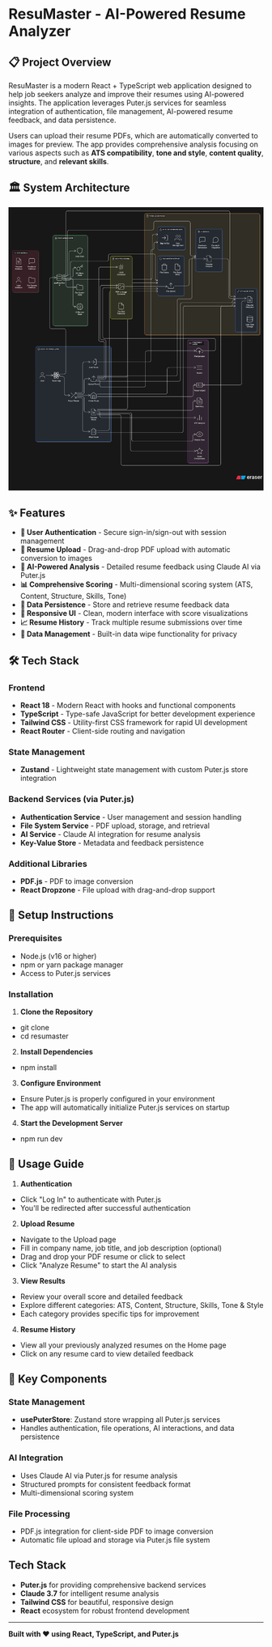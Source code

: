 # ResuMaster - AI-Powered Resume Analyzer

## 📋 Project Overview

ResuMaster is a modern React + TypeScript web application designed to help job seekers analyze and improve their resumes using AI-powered insights. The application leverages Puter.js services for seamless integration of authentication, file management, AI-powered resume feedback, and data persistence.

Users can upload their resume PDFs, which are automatically converted to images for preview. The app provides comprehensive analysis focusing on various aspects such as **ATS compatibility**, **tone and style**, **content quality**, **structure**, and **relevant skills**.

## 🏛️ System Architecture
![Alt text](diagram.png)


## ✨ Features

- **🔐 User Authentication** - Secure sign-in/sign-out with session management
- **📄 Resume Upload** - Drag-and-drop PDF upload with automatic conversion to images
- **🤖 AI-Powered Analysis** - Detailed resume feedback using Claude AI via Puter.js
- **📊 Comprehensive Scoring** - Multi-dimensional scoring system (ATS, Content, Structure, Skills, Tone)
- **💾 Data Persistence** - Store and retrieve resume feedback data
- **📱 Responsive UI** - Clean, modern interface with score visualizations
- **📈 Resume History** - Track multiple resume submissions over time
- **🧹 Data Management** - Built-in data wipe functionality for privacy

## 🛠️ Tech Stack

### Frontend
- **React 18** - Modern React with hooks and functional components
- **TypeScript** - Type-safe JavaScript for better development experience
- **Tailwind CSS** - Utility-first CSS framework for rapid UI development
- **React Router** - Client-side routing and navigation

### State Management
- **Zustand** - Lightweight state management with custom Puter.js store integration

### Backend Services (via Puter.js)
- **Authentication Service** - User management and session handling
- **File System Service** - PDF upload, storage, and retrieval
- **AI Service** - Claude AI integration for resume analysis
- **Key-Value Store** - Metadata and feedback persistence

### Additional Libraries
- **PDF.js** - PDF to image conversion
- **React Dropzone** - File upload with drag-and-drop support

## 🚀 Setup Instructions

### Prerequisites
- Node.js (v16 or higher)
- npm or yarn package manager
- Access to Puter.js services

### Installation

1. **Clone the Repository**
- git clone <repository-url>
- cd resumaster

2. **Install Dependencies**
- npm install

3. **Configure Environment**
- Ensure Puter.js is properly configured in your environment
- The app will automatically initialize Puter.js services on startup

4. **Start the Development Server**
- npm run dev


## 📖 Usage Guide

1. **Authentication**
- Click "Log In" to authenticate with Puter.js
- You'll be redirected after successful authentication

2. **Upload Resume**
- Navigate to the Upload page
- Fill in company name, job title, and job description (optional)
- Drag and drop your PDF resume or click to select
- Click "Analyze Resume" to start the AI analysis

3. **View Results**
- Review your overall score and detailed feedback
- Explore different categories: ATS, Content, Structure, Skills, Tone & Style
- Each category provides specific tips for improvement

4. **Resume History**
- View all your previously analyzed resumes on the Home page
- Click on any resume card to view detailed feedback


## 🔧 Key Components

### State Management
- **usePuterStore**: Zustand store wrapping all Puter.js services
- Handles authentication, file operations, AI interactions, and data persistence

### AI Integration  
- Uses Claude AI via Puter.js for resume analysis
- Structured prompts for consistent feedback format
- Multi-dimensional scoring system

### File Processing
- PDF.js integration for client-side PDF to image conversion
- Automatic file upload and storage via Puter.js file system


## Tech Stack 

- **Puter.js** for providing comprehensive backend services
- **Claude 3.7** for intelligent resume analysis
- **Tailwind CSS** for beautiful, responsive design
- **React** ecosystem for robust frontend development

---

**Built with ❤️ using React, TypeScript, and Puter.js**

